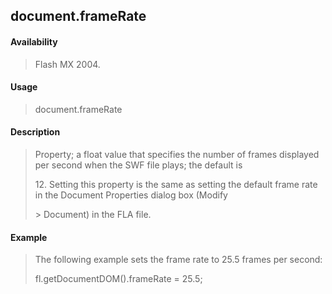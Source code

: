 ## document.frameRate

#### Availability

> Flash MX 2004.

#### Usage

> document.frameRate

#### Description

> Property; a float value that specifies the number of frames displayed per second when the SWF file plays; the default is
>
> 12\. Setting this property is the same as setting the default frame rate in the Document Properties dialog box (Modify
>
> \> Document) in the FLA file.

#### Example

> The following example sets the frame rate to 25.5 frames per second:
>
> fl.getDocumentDOM().frameRate = 25.5;
